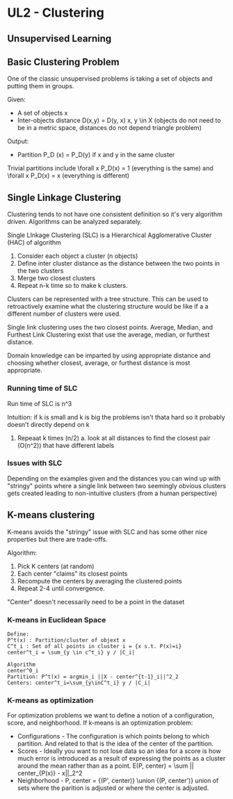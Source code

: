 # UL2 - Clustering

## Unsupervised Learning



## Basic Clustering Problem

One of the classic unsupervised problems is taking a set of objects and putting them in groups.

Given:
- A set of objects x
- Inter-objects distance D(x,y) = D(y, x) x, y \in X (objects do not need to be in a metric space, distances do not depend triangle problem)

Output:
- Partition P_D (x) = P_D(y) if x and y in the same cluster

Trivial partitions include \forall x P_D(x) = 1 (everything is the same) and \forall x P_D(x) = x (everything is different)

## Single Linkage Clustering

Clustering tends to not have one consistent definition so it's very algorithm driven. Algorithms can be analyzed separately.

Single LInkage Clustering (SLC) is a Hierarchical Agglomerative Cluster (HAC) of algorithm

1. Consider each object a cluster (n objects)
2. Define inter cluster distance as the distance between the two points in the two clusters
3. Merge two closest clusters
4. Repeat n-k time so to make k clusters.

Clusters can be represented with a tree structure. This can be used to retroactively examine what the clustering structure would be like if a a different number of clusters were used.

Single link clustering uses the two closest points. Average, Median, and Furthest Link Clustering exist that use the average, median, or furthest distance.

Domain knowledge can be imparted by using appropriate distance and choosing whether closest, average, or furthest distance is most appropriate.

### Running time of SLC

Run time of SLC is n^3

Intuition: if k is small and k is big the problems isn't thata hard so it probably doesn't directly depend on k

1. Repeaat k times (n/2)
    a. look at all distances to find the closest pair (O(n^2)) that have different labels

### Issues with SLC

Depending on the examples given and the distances you can wind up with "stringy" points where a single link between two seemingly obvious clusters gets created leading to non-intuitive clusters (from a human perspective)

## K-means clustering

K-means avoids the "stringy" issue with SLC and has some other nice properties but there are trade-offs.

Algorithm:

1. Pick K centers (at random)
2. Each center "claims" its closest points
3. Recompute the centers by averaging the clustered points
4. Repeat 2-4 until convergence.

"Center" doesn't necessarily need to be a point in the dataset

### K-means in Euclidean Space

```
Define:
P^t(x) : Partition/cluster of objext x
C^t_i : Set of all points in cluster i = {x s.t. P(x)=i}
center^t_i = \sum_{y \in c^t_i} y / |C_i|

Algorithm
center^0_i
Partition: P^t(x) = argmin_i ||X - center^{t-1}_i||^2_2
Centers: center^t_i=\sum_{y\inC^t_i} y / |C_i|
```

### K-means as optimization

For optimization problems we want to define a notion of a configuration, score, and neighborhood. If k-means is an optimization problem:

- Configurations - The configuration is which points belong to which partition. And related to that is the idea of the center of the partition.
- Scores - Ideally you want to not lose data so an idea for a score is how much error is introduced as a result of expressing the points as a cluster around the mean rather than as a point. E(P, center) = \sum || center_{P(x)} - x||_2^2
- Neighborhood - P, center = {(P', center)} \union {(P, center')} union of sets where the parition is adjusted or where the center is adjusted.
